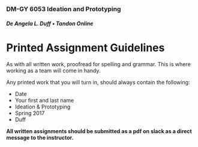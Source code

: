 ### DM-GY 6053 Ideation and Prototyping
##### De Angela L. Duff • Tandon Online

# Printed Assignment Guidelines

As with all written work, proofread for spelling and grammar. This is where working as a team will come in handy.

Any printed work that you will turn in, should always contain the following:

*   Date
*   Your first and last name
*   Ideation &amp; Prototyping
*   Spring 2017
*   Duff

**All written assignments should be submitted as a pdf on slack as a direct message to the instructor.**




